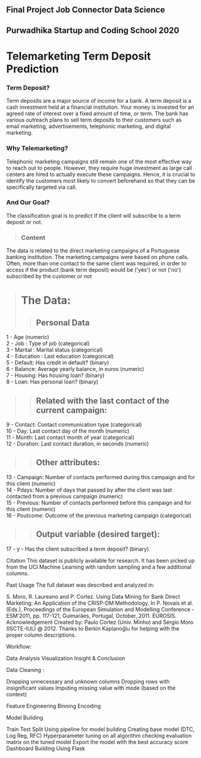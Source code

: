 ## Final Project Job Connector Data Science
## Purwadhika Startup and Coding School 2020
# Telemarketing Term Deposit Prediction

### Term Deposit?

Term deposits are a major source of income for a bank. A term deposit is a cash investment held at a financial institution. Your money is invested for an agreed rate of interest over a fixed amount of time, or term. The bank has various outreach plans to sell term deposits to their customers such as email marketing, advertisements, telephonic marketing, and digital marketing.

### Why Telemarketing?

Telephonic marketing campaigns still remain one of the most effective way to reach out to people. However, they require huge investment as large call centers are hired to actually execute these campaigns. Hence, it is crucial to identify the customers most likely to convert beforehand so that they can be specifically targeted via call.

### And Our Goal?

The classification goal is to predict if the client will subscribe to a term deposit or not.


> ### Content
The data is related to the direct marketing campaigns of a Portuguese banking institution. The marketing campaigns were based on phone calls. Often, more than one contact to the same client was required, in order to access if the product (bank term deposit) would be ('yes') or not ('no') subscribed by the customer or not


> # The Data:
> > ## Personal Data
1 - Age (numeric)<br>
2 - Job : Type of job (categorical)<br>
3 - Marital : Marital status (categorical)<br>
4 - Education : Last education (categorical)<br>
5 - Default: Has credit in default? (binary)<br>
6 - Balance: Average yearly balance, in euros (numeric)<br>
7 - Housing: Has housing loan? (binary)<br>
8 - Loan: Has personal loan? (binary)<br>
> > ## Related with the last contact of the current campaign:
9 - Contact: Contact communication type (categorical)<br>
10 - Day: Last contact day of the month (numeric)<br>
11 - Month: Last contact month of year (categorical)<br>
12 - Duration: Last contact duration, in seconds (numeric)<br>
> > ## Other attributes:
13 - Campaign: Number of contacts performed during this campaign and for this client (numeric)<br>
14 - Pdays: Number of days that passed by after the client was last contacted from a previous campaign (numeric)<br>
15 - Previous: Number of contacts performed before this campaign and for this client (numeric)<br>
16 - Poutcome: Outcome of the previous marketing campaign (categorical)<br>

> > ## Output variable (desired target):
17 - y - Has the client subscribed a term deposit? (binary)<br>

Citation
This dataset is publicly available for research. It has been picked up from the UCI Machine Learning with random sampling and a few additional columns.

Past Usage
The full dataset was described and analyzed in:

S. Moro, R. Laureano and P. Cortez. Using Data Mining for Bank Direct Marketing: An Application of the CRISP-DM Methodology.
In P. Novais et al. (Eds.), Proceedings of the European Simulation and Modelling Conference - ESM'2011, pp. 117-121, Guimarães, Portugal, October, 2011. EUROSIS.
Acknowledgement
Created by: Paulo Cortez (Univ. Minho) and Sérgio Moro (ISCTE-IUL) @ 2012. Thanks to Berkin Kaplanoğlu for helping with the proper column descriptions.


Workflow:

Data Analysis
Visualization
Insight & Conclusion

Data Cleaning :

Dropping unnecessary and unknown columns
Dropping rows with insignificant values
Imputing missing value with mode (based on the context)

Feature Engineering
Binning
Encoding

Model Building

Train Test Split
Using pipeline for model building
Creating base model (DTC, Log Reg, RFC)
Hyperparameter tuning on all algorithm
checking evaluation matrix on the tuned model
Export the model with the best accuracy score
Dashboard Building Using Flask

